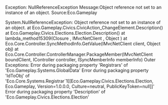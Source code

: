 Exception: NullReferenceException
Message:Object reference not set to an instance of an object.
Source:Eco.Gameplay

System.NullReferenceException: Object reference not set to an instance of an object.
   at Eco.Gameplay.Civics.CivicAction_ChangeElement.Description()
   at Eco.Gameplay.Civics.Elections.Election.Description()
   at lambda_method15309(Closure , IMvcNetClient , Object )
   at Eco.Core.Controller.SyncMethodInfo.GetValue(IMvcNetClient client, Object obj)
   at Eco.Core.Controller.ControllerManager.PackageMember(IMvcNetClient boundClient, IController controller, ISyncMemberInfo memberInfo)
Outer Exceptions:
Error during packaging property 'Registrars' of 'Eco.Gameplay.Systems.GlobalData'
Error during packaging property 'IdToObj' of 'Eco.Core.Systems.Registrar`1[[Eco.Gameplay.Civics.Elections.Election, Eco.Gameplay, Version=1.0.0.0, Culture=neutral, PublicKeyToken=null]]'
Error during packaging property 'Description' of 'Eco.Gameplay.Civics.Elections.Election'